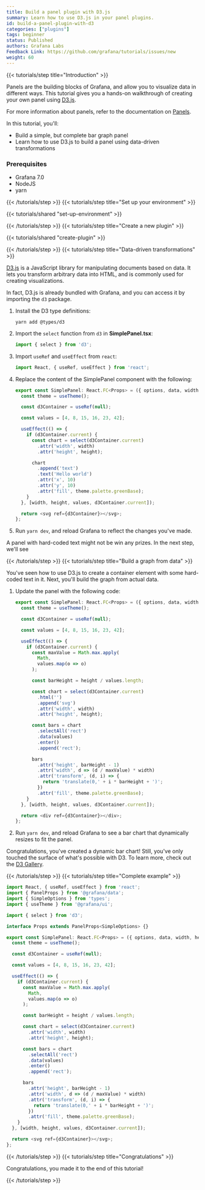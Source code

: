 ```yaml
---
title: Build a panel plugin with D3.js
summary: Learn how to use D3.js in your panel plugins.
id: build-a-panel-plugin-with-d3
categories: ["plugins"]
tags: beginner
status: Published
authors: Grafana Labs
Feedback Link: https://github.com/grafana/tutorials/issues/new
weight: 60
---
```


{{< tutorials/step title="Introduction" >}}

Panels are the building blocks of Grafana, and allow you to visualize data in different ways. This tutorial gives you a hands-on walkthrough of creating your own panel using [D3.js](https://d3js.org/).

For more information about panels, refer to the documentation on [Panels](https://grafana.com/docs/grafana/latest/features/panels/panels/).

In this tutorial, you'll:

- Build a simple, but complete bar graph panel
- Learn how to use D3.js to build a panel using data-driven transformations

### Prerequisites

- Grafana 7.0
- NodeJS
- yarn

{{< /tutorials/step >}}
{{< tutorials/step title="Set up your environment" >}}

{{< tutorials/shared "set-up-environment" >}}

{{< /tutorials/step >}}
{{< tutorials/step title="Create a new plugin" >}}

{{< tutorials/shared "create-plugin" >}}

{{< /tutorials/step >}}
{{< tutorials/step title="Data-driven transformations" >}}

[D3.js](https://d3js.org/) is a JavaScript library for manipulating documents based on data. It lets you transform arbitrary data into HTML, and is commonly used for creating visualizations.

In fact, D3.js is already bundled with Grafana, and you can access it by importing the `d3` package.

1. Install the D3 type definitions:

   ```
   yarn add @types/d3
   ```

1. Import the `select` function from `d3` in **SimplePanel.tsx**:

   ```ts
   import { select } from 'd3';
   ```

1. Import `useRef` and `useEffect` from `react`:

   ```ts
   import React, { useRef, useEffect } from 'react';
   ```

1. Replace the content of the SimplePanel component with the following:

   ```ts
   export const SimplePanel: React.FC<Props> = ({ options, data, width, height }) => {
     const theme = useTheme();

     const d3Container = useRef(null);

     const values = [4, 8, 15, 16, 23, 42];

     useEffect(() => {
       if (d3Container.current) {
         const chart = select(d3Container.current)
           .attr('width', width)
           .attr('height', height);

         chart
           .append('text')
           .text('Hello world')
           .attr('x', 10)
           .attr('y', 10)
           .attr('fill', theme.palette.greenBase);
       }
     }, [width, height, values, d3Container.current]);

     return <svg ref={d3Container}></svg>;
   };
   ```

1. Run `yarn dev`, and reload Grafana to reflect the changes you've made.

A panel with hard-coded text might not be win any prizes. In the next step, we'll see

{{< /tutorials/step >}}
{{< tutorials/step title="Build a graph from data" >}}

You've seen how to use D3.js to create a container element with some hard-coded text in it. Next, you'll build the graph from actual data.

1. Update the panel with the following code:

   ```ts
   export const SimplePanel: React.FC<Props> = ({ options, data, width, height }) => {
     const theme = useTheme();

     const d3Container = useRef(null);

     const values = [4, 8, 15, 16, 23, 42];

     useEffect(() => {
       if (d3Container.current) {
         const maxValue = Math.max.apply(
           Math,
           values.map(o => o)
         );

         const barHeight = height / values.length;

         const chart = select(d3Container.current)
           .html('')
           .append('svg')
           .attr('width', width)
           .attr('height', height);

         const bars = chart
           .selectAll('rect')
           .data(values)
           .enter()
           .append('rect');

         bars
           .attr('height', barHeight - 1)
           .attr('width', d => (d / maxValue) * width)
           .attr('transform', (d, i) => {
             return 'translate(0,' + i * barHeight + ')';
           })
           .attr('fill', theme.palette.greenBase);
       }
     }, [width, height, values, d3Container.current]);

     return <div ref={d3Container}></div>;
   };
   ```

1. Run `yarn dev`, and reload Grafana to see a bar chart that dynamically resizes to fit the panel.

Congratulations, you've created a dynamic bar chart! Still, you've only touched the surface of what's possible with D3. To learn more, check out the [D3 Gallery](https://github.com/d3/d3/wiki/Gallery).

{{< /tutorials/step >}}
{{< tutorials/step title="Complete example" >}}

```ts
import React, { useRef, useEffect } from 'react';
import { PanelProps } from '@grafana/data';
import { SimpleOptions } from 'types';
import { useTheme } from '@grafana/ui';

import { select } from 'd3';

interface Props extends PanelProps<SimpleOptions> {}

export const SimplePanel: React.FC<Props> = ({ options, data, width, height }) => {
  const theme = useTheme();

  const d3Container = useRef(null);

  const values = [4, 8, 15, 16, 23, 42];

  useEffect(() => {
    if (d3Container.current) {
      const maxValue = Math.max.apply(
        Math,
        values.map(o => o)
      );

      const barHeight = height / values.length;

      const chart = select(d3Container.current)
        .attr('width', width)
        .attr('height', height);

      const bars = chart
        .selectAll('rect')
        .data(values)
        .enter()
        .append('rect');

      bars
        .attr('height', barHeight - 1)
        .attr('width', d => (d / maxValue) * width)
        .attr('transform', (d, i) => {
          return 'translate(0,' + i * barHeight + ')';
        })
        .attr('fill', theme.palette.greenBase);
    }
  }, [width, height, values, d3Container.current]);

  return <svg ref={d3Container}></svg>;
};
```
{{< /tutorials/step >}}
{{< tutorials/step title="Congratulations" >}}

Congratulations, you made it to the end of this tutorial!

{{< /tutorials/step >}}

